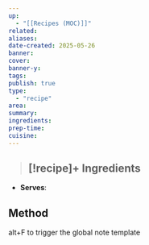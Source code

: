 ```yaml
---
up:
  - "[[Recipes (MOC)]]"
related:
aliases:
date-created: 2025-05-26
banner:
cover:
banner-y:
tags:
publish: true
type:
  - "recipe"
area:
summary:
ingredients:
prep-time:
cuisine:
---
```


> [!recipe]+ Ingredients 
> - 

- **Serves**: 

## Method

alt+F to trigger the global note template